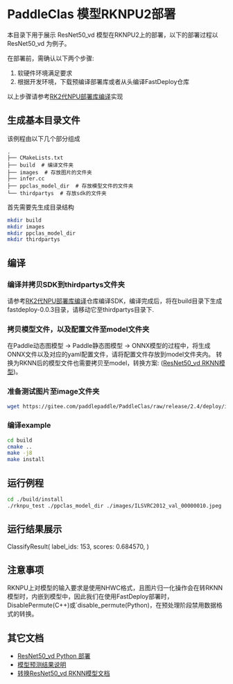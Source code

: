 # PaddleClas 模型RKNPU2部署

本目录下用于展示 ResNet50_vd 模型在RKNPU2上的部署，以下的部署过程以 ResNet50_vd 为例子。

在部署前，需确认以下两个步骤:

1. 软硬件环境满足要求
2. 根据开发环境，下载预编译部署库或者从头编译FastDeploy仓库

以上步骤请参考[RK2代NPU部署库编译](../../../../../../docs/cn/build_and_install/rknpu2.md)实现

## 生成基本目录文件

该例程由以下几个部分组成
```text
.
├── CMakeLists.txt
├── build  # 编译文件夹
├── images  # 存放图片的文件夹
├── infer.cc
├── ppclas_model_dir  # 存放模型文件的文件夹
└── thirdpartys  # 存放sdk的文件夹
```

首先需要先生成目录结构
```bash
mkdir build
mkdir images
mkdir ppclas_model_dir
mkdir thirdpartys
```

## 编译

### 编译并拷贝SDK到thirdpartys文件夹

请参考[RK2代NPU部署库编译](../../../../../../docs/cn/build_and_install/rknpu2.md)仓库编译SDK，编译完成后，将在build目录下生成
fastdeploy-0.0.3目录，请移动它至thirdpartys目录下.

### 拷贝模型文件，以及配置文件至model文件夹
在Paddle动态图模型 -> Paddle静态图模型 -> ONNX模型的过程中，将生成ONNX文件以及对应的yaml配置文件，请将配置文件存放到model文件夹内。
转换为RKNN后的模型文件也需要拷贝至model，转换方案: ([ResNet50_vd RKNN模型](../README.md))。

### 准备测试图片至image文件夹
```bash
wget https://gitee.com/paddlepaddle/PaddleClas/raw/release/2.4/deploy/images/ImageNet/ILSVRC2012_val_00000010.jpeg
```

### 编译example

```bash
cd build
cmake ..
make -j8
make install
```

## 运行例程

```bash
cd ./build/install
./rknpu_test ./ppclas_model_dir ./images/ILSVRC2012_val_00000010.jpeg
```

## 运行结果展示
ClassifyResult(
label_ids: 153, 
scores: 0.684570, 
)

## 注意事项
RKNPU上对模型的输入要求是使用NHWC格式，且图片归一化操作会在转RKNN模型时，内嵌到模型中，因此我们在使用FastDeploy部署时，
DisablePermute(C++)或`disable_permute(Python)，在预处理阶段禁用数据格式的转换。

## 其它文档
- [ResNet50_vd Python 部署](../python)
- [模型预测结果说明](../../../../../../docs/api/vision_results/)
- [转换ResNet50_vd RKNN模型文档](../README.md)